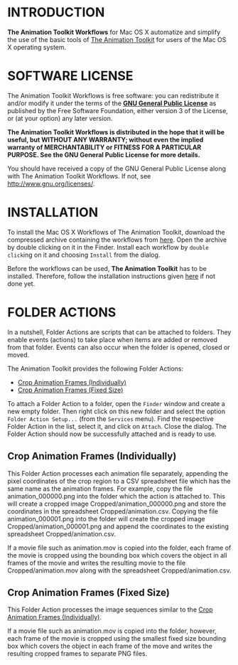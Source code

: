   
INTRODUCTION
============

**The Animation Toolkit Workflows** for Mac OS X automatize and simplify the
use of the basic tools of [The Animation Toolkit][1] for users of the Mac OS X
operating system.


SOFTWARE LICENSE
================

The Animation Toolkit Workflows is free software: you can redistribute it and/or
modify it under the terms of the **[GNU General Public License][2]** as published
by the Free Software Foundation, either version 3 of the License, or (at your option)
any later version.

**The Animation Toolkit Workflows is distributed in the hope that it will be useful,
but WITHOUT ANY WARRANTY; without even the implied warranty of MERCHANTABILITY or
FITNESS FOR A PARTICULAR PURPOSE. See the GNU General Public License for more
details.**

You should have received a copy of the GNU General Public License along with
The Animation Toolkit Workflows. If not, see <http://www.gnu.org/licenses/>.


INSTALLATION
============

To install the Mac OS X Workflows of The Animation Toolkit, download the compressed
archive containing the workflows from [here][4]. Open the archive by double clicking
on it in the Finder. Install each workflow by `double click`ing on it and choosing
`Install` from the dialog.

Before the workflows can be used, **The Animation Toolkit** has to be installed.
Therefore, follow the installation instructions given [here][3] if not done yet.


FOLDER ACTIONS
==============

In a nutshell, Folder Actions are scripts that can be attached to folders.
They enable events (actions) to take place when items are added or removed from
that folder. Events can also occur when the folder is opened, closed or moved.

The Animation Toolkit provides the following Folder Actions:

- [Crop Animation Frames (Individually)](#crop-frames-individually)
- [Crop Animation Frames (Fixed Size)](#crop-frames-fixed)

To attach a Folder Action to a folder, open the `Finder` window and create a new
empty folder. Then right click on this new folder and select the option
`Folder Action Setup...` (from the `Services` menu). Find the respective
Folder Action in the list, select it, and click on `Attach`. Close the dialog.
The Folder Action should now be successfully attached and is ready to use.


<a id="crop-frames-individually"></a>
Crop Animation Frames (Individually)
------------------------------------

This Folder Action processes each animation file separately, appending the pixel
coordinates of the crop region to a CSV spreadsheet file which has the same name
as the animation frames.
For example, copy the file animation_000000.png into the folder which the
action is attached to. This will create a cropped image
Cropped/animation_000000.png and store the coordinates in the spreadsheet
Cropped/animation.csv. Copying the file animation_000001.png into the
folder will create the cropped image Cropped/animation_000001.png and append
the coordinates to the existing spreadsheet Cropped/animation.csv.

If a movie file such as animation.mov is copied into the folder, each frame
of the movie is cropped using the bounding box which covers the object in all
frames of the movie and writes the resulting movie to the file
Cropped/animation.mov along with the spreadsheet Cropped/animation.csv.


<a id="crop-frames-fixed"></a>
Crop Animation Frames (Fixed Size)
----------------------------------

This Folder Action processes the image sequences similar to the
[Crop Animation Frames (Individually)](#action-crop-frames-individually).

If a movie file such as animation.mov is copied into the folder, however,
each frame of the movie is cropped using the smallest fixed size bounding
box which covers the object in each frame of the move and writes the
resulting cropped frames to separate PNG files.



[1]: https://github.com/schuhschuh/AnimationToolkit
[2]: http://www.gnu.org/licenses/
[3]: https://github.com/schuhschuh/AnimationToolkit/blob/master/README.md
[4]: https://github.com/schuhschuh/AnimationToolkit/archive/workflows-v0.1.zip
